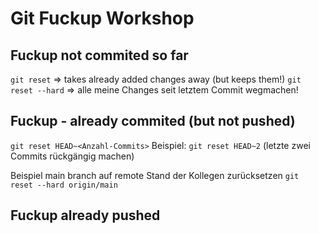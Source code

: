# Git Fuckup Workshop

## Fuckup not commited so far

`git reset` => takes already added changes away (but keeps them!)
`git reset --hard` => alle meine Changes seit letztem Commit wegmachen!

## Fuckup - already commited (but not pushed)

`git reset HEAD~<Anzahl-Commits>`
Beispiel: `git reset HEAD~2` (letzte zwei Commits rückgängig machen)

Beispiel main branch auf remote Stand der Kollegen zurücksetzen
`git reset --hard origin/main`

## Fuckup already pushed